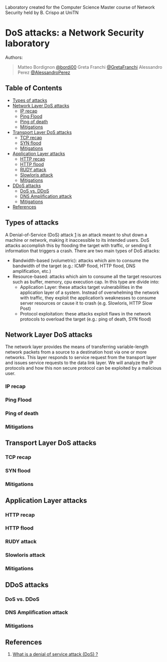 Laboratory created for the Computer Science Master course of Network Security held by B. Crispo at  UniTN

# DoS attacks: a Network Security laboratory
Authors:
> Matteo Bordignon [@bordi00](https://github.com/Bordi00)
> Greta Franchi [@GretaFranchi](https://github.com/GretaFranchi)
> Alessandro Perez [@AlessandroPerez](https://github.com/AlessandroPerez)

## Table of Contents
- [Types of attacks](#types-of-attacks)
- [Network Layer DoS attacks](#network-layer-dos-attacks)
  * [IP recap](#ip-recap)
  * [Ping Flood](#ping-flood)
  * [Ping of death](#ping-of-death)
  * [Mitigations](#mitigations)
- [Transport Layer DoS attacks](#transport-layer-dos-attacks)
  * [TCP recap](#tcp-recap)
  * [SYN flood](#syn-flood)
  * [Mitigations](#mitigations-1)
- [Application Layer attacks](#application-layer-attacks)
  * [HTTP recap](#http-recap)
  * [HTTP flood](#http-flood)
  * [RUDY attack](#rudy-attack)
  * [Slowloris attack](#slowloris-attack)
  * [Mitigations](#mitigations-2)
- [DDoS attacks](#ddos-attacks)
  * [DoS vs. DDoS](#dos-vs-ddos)
  * [DNS Amplification attack](#dns-amplification-attack)
  * [Mitigations](#mitigations-3)
- [References](#references)


## Types of attacks
A Denial-of-Service (DoS) attack [1](#references) is an attack meant to shut down a machine or network, making it inaccessible to its intended users. DoS attacks accomplish this by flooding the target with traffic, or sending it information that triggers a crash.
There are two main types of DoS attacks:

- Bandwidth-based (volumetric): attacks which aim to consume the bandwidth of the target (e.g.: ICMP flood, HTTP flood, DNS amplification, etc.) 
- Resource-based: attacks which aim to consume all the target resources such as buffer, memory, cpu execution cap. In this type are divide into:
  - Application Layer: these attacks target vulnerabilities in the application layer of a system. Instead of overwhelming the network with traffic, they exploit the application’s weaknesses to consume server resources or cause it to crash (e.g. Slowloris, HTTP Slow Post)
  - Protocol exploitation: these attacks exploit flaws in the network protocols to overload the target (e.g.: ping of death, SYN flood)

## Network Layer DoS attacks
The network layer provides the means of transferring variable-length network packets from a source to a destination host via one or more networks. This layer responds to service request from the transport layer and issues service requests to the data link layer. We will analyze the IP protocols and how this non secure protocol can be exploited by a malicious user.

### IP recap
### Ping Flood
### Ping of death
### Mitigations

## Transport Layer DoS attacks
### TCP recap

### SYN flood 

### Mitigations

## Application Layer attacks
### HTTP recap

### HTTP flood

### RUDY attack

### Slowloris attack

### Mitigations

## DDoS attacks

### DoS vs. DDoS

### DNS Amplification attack

### Mitigations

## References
1. [What is a denial of service attack (DoS) ?](https://www.paloaltonetworks.com/cyberpedia/what-is-a-denial-of-service-attack-dos)